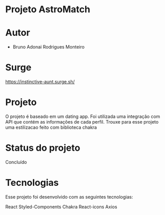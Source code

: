 # Projeto AstroMatch
                                 
# Autor
- Bruno Adonai Rodrigues Monteiro


# Surge
https://instinctive-aunt.surge.sh/

# Projeto
O projeto é baseado em um dating app. Foi utilizada uma integração com API que contém as informações de cada perfil.
Trouxe para esse projeto uma estilizacao feito com biblioteca chakra 

# Status do projeto
Concluído

# Tecnologias
Esse projeto foi desenvolvido com as seguintes tecnologias:

React
Styled-Components
Chakra
React-icons
Axios

